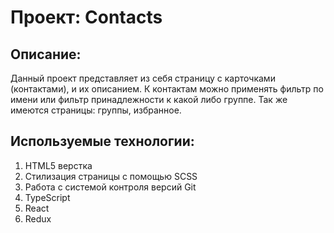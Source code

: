 # Проект: Contacts

## Описание:
Данный проект представляет из себя страницу с карточками (контактами), и их описанием. 
К контактам можно применять фильтр по имени или фильтр принадлежности к какой либо группе. 
Так же имеются страницы: группы, избранное.

## Используемые технологии:
1. HTML5 верстка
2. Стилизация страницы с помощью SCSS
3. Работа с системой контроля версий Git
4. TypeScript
5. React
6. Redux
